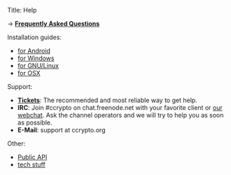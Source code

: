 Title: Help

-> [**Frequently Asked Questions**](/page/faq)  

Installation guides:

  - [for Android](/page/install-android)
  - [for Windows](/page/install-windows)
  - [for GNU/Linux](/page/install-gnulinux)
  - [for OSX](/page/install-osx)

Support:

  - **[Tickets](/tickets/)**: The recommended and most reliable way to get help.
  - **IRC**: Join #ccrypto on chat.freenode.net with your favorite client or
    [our webchat](https://kiwiirc.com/client/chat.freenode.net/?nick=ccvpn|${irc_username}&theme=cli#ccrypto).
    Ask the channel operators and we will try to help you as soon as possible.
  - **E-Mail**: support at ccrypto.org

Other:

  - [Public API](/page/api)
  - [tech stuff](/page/tech)

